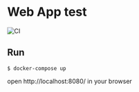 Web App test
=====

![CI](https://github.com/oyas/web-app/workflows/CI/badge.svg)

## Run

```
$ docker-compose up
```

open http://localhost:8080/ in your browser

